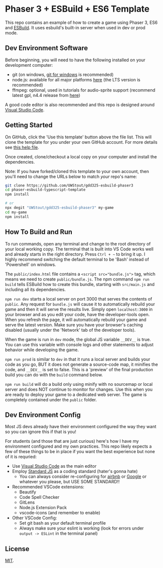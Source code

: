 # Phaser 3 + ESBuild + ES6 Template

This repo contains an example of how to create a game using Phaser 3, ES6 and [ESBuild](https://github.com/evanw/esbuild).  It uses esbuild's built-in server when used in dev or prod mode.

## Dev Environment Software

Before beginning, you will need to have the following installed on your development computer:
- git (on windows, [git for windows](https://git-scm.com/download/win) is recommended)
- node.js: available for all major platforms [here](https://nodejs.org/en/download/) (the LTS version is recommended)
- ffmpeg: optional, used in tutorials for audio-sprite support (recommend latest gpl, n4.4 release from [here](https://github.com/BtbN/FFmpeg-Builds/releases))

A good code editor is also recommended and this repo is designed around [Visual Studio Code](https://code.visualstudio.com/).

## Getting Started

On GitHub, click the 'Use this template' button above the file list. This will clone the template for you under your own GitHub account. For more details see [this help file](https://help.github.com/en/github/creating-cloning-and-archiving-repositories/creating-a-repository-from-a-template).

Once created, clone/checkout a local copy on your computer and install the dependencies.

Note: If you have forked/cloned this template to your own account, then you'll need to change the URLs below to match _your_ repo's name:

```bash
git clone https://github.com/UWStout/gdd325-esbuild-phaser3
cd phaser-esbuild-typescript-template
npm install

# or
npx degit "UWStout/gdd325-esbuild-phaser3" my-game
cd my-game
npm install
```

## How To Build and Run
To run commands, open any terminal and change to the root directory of your local working copy.  The terminal that is built into VS Code works well and already starts in the right directory.  Press `Ctrl + ~` to bring it up.  I highly recommend switching the default terminal to be 'Bash' instead of 'Powershell' on windows.

The `public/index.html` file contains a `<script src="bundle.js">` tag, which means we need to create `public/bundle.js`. The npm command `npm run build` tells ESBuild how to create this bundle, starting with `src/main.js` and including all its dependencies.

`npm run dev` starts a local server on port 3000 that serves the contents of `public`.  Any request for `bundle.js` will cause it to automatically rebuild your game and then it will serve the results live.  Simply open `localhost:3000` in your browser and as you edit your code, have the developer-tools open.  When you refresh the page, it will automatically rebuild your game and serve the latest version. Make sure you have your browser's caching disabled (usually under the 'Network' tab of the developer tools).

When the game is run in `dev` mode, the global JS variable `__DEV__` is true.  You can use this variable with console logs and other statements to adjust behavior while developing the game.

`npm run prod` is similar to `dev` in that it runs a local server and builds your code as you go, BUT it does not generate a source-code map, it minifies the code, and `__DEV__` is set to false.  This is a 'preview' of the final production build you can do with the `build` command below.

`npm run build` will do a build only using minify with no sourcemap or local server and does NOT continue to monitor for changes.  Use this when you are ready to deploy your game to a dedicated web server. The game is completely contained under the `public` folder.

## Dev Environment Config
Most JS devs already have their environment configured the way they want so you can ignore this if that is you!

For students (and those that are just curious) here's how I have my environment configured and my own practices. This repo likely expects a few of these things to be in place if you want the best experience but none of it is requried:

- Use [Visual Studio Code](https://code.visualstudio.com/) as the main editor
- Employ [Standard JS](https://standardjs.com/) as a coding standard (hater's gonna hate)
  - You can always consider re-configuring for [airbnb](https://github.com/airbnb/javascript) or [Google](https://google.github.io/styleguide/jsguide.html) or whatever you please, but USE SOME STANDARD!!
- Recommended VSCode extensions:
  - Beautify
  - Code Spell Checker
  - GitLens
  - Node.js Extension Pack
  - vscode-icons (and remember to enable)
- Other VSCode Config:
  - Set git bash as your default terminal profile
  - Always make sure your eslint is working (look for errors under `output -> ESLint` in the terminal panel)

## License

[MIT](LICENSE).
